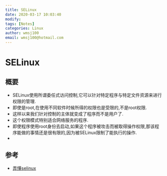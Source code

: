 ```yaml
---
title: SELinux
date: 2020-03-17 10:03:40
modify: 
tags: [Notes]
categories: Linux
author: wmsj100
email: wmsj100@hotmail.com
---
```


# SELinux

## 概要

- SELinux使用所谓委任式访问控制,它可以针对特定程序与特定文件资源来进行权限的管理.
- 即使是root,在使用不同软件时候所得的权限也是受限的,不是root权限.
- 这样以来我们针对控制的主体就变成了程序而不是用户了.
- 这个权限模式特别适合网络服务的程序.
- 即使程序使用root身份去启动,如果这个程序被攻击而被取得操作权限,那该程序能做的事情还是很有限的,因为被SELinux限制了能执行的操作.
-
## 参考

- [弄懂selinux](https://www.cnblogs.com/kelelipeng/p/10371593.html)
